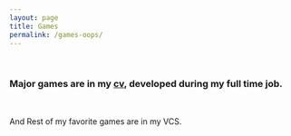 ```yaml
---
layout: page
title: Games
permalink: /games-oops/
---
```



<br>

### Major games are in my  [cv](/static/cv/cv.pdf), developed during my full time job.

<br>

And Rest of my favorite games are in my VCS.

